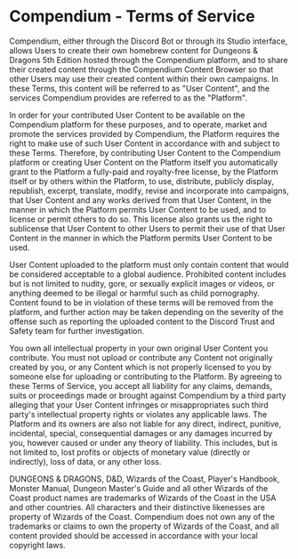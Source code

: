 # Compendium - Terms of Service

Compendium, either through the Discord Bot or through its Studio interface, allows Users to create their own homebrew 
content for Dungeons & Dragons 5th Edition hosted through the Compendium platform, and to share their created content 
through the Compendium Content Browser so that other Users may use their created content within their own campaigns.
In these Terms, this content will be referred to as "User Content", and the services Compendium provides are referred to
as the "Platform".

In order for your contributed User Content to be available on the Compendium platform for these purposes, and to 
operate, market and promote the services provided by Compendium, the Platform requires the right to make use of such 
User Content in accordance with and subject to these Terms. Therefore, by contributing User Content to the Compendium 
platform or creating User Content on the Platform itself you automatically grant to the Platform a fully-paid and 
royalty-free license, by the Platform itself or by others within the Platform, to use, distribute, publicly display, 
republish, excerpt, translate, modify, revise and incorporate into campaigns, that User Content and any works derived 
from that User Content, in the manner in which the Platform permits User Content to be used, and to license or permit 
others to do so. This license also grants us the right to sublicense that User Content to other Users to permit their 
use of that User Content in the manner in which the Platform permits User Content to be used.

User Content uploaded to the platform must only contain content that would be considered acceptable to a global 
audience. Prohibited content includes but is not limited to nudity, gore, or sexually explicit images or videos, or 
anything deemed to be illegal or harmful such as child pornography. Content found to be in violation of these terms 
will be removed from the platform, and further action may be taken depending on the severity of the offense such as 
reporting the uploaded content to the Discord Trust and Safety team for further investigation.

You own all intellectual property in your own original User Content you contribute. You must not upload or contribute 
any Content not originally created by you, or any Content which is not properly licensed to you by someone else for 
uploading or contributing to the Platform. By agreeing to these Terms of Service, you accept all liability for any claims, 
demands, suits or proceedings made or brought against Compendium by a third party alleging that your User Content infringes or 
misappropriates such third party's intellectual property rights or violates any applicable laws. The Platform and its 
owners are also not liable for any direct, indirect, punitive, incidental, special, consequential damages or any damages 
incurred by you, however caused or under any theory of liability. This includes, but is not limited to, lost profits or 
objects of monetary value (directly or indirectly), loss of data, or any other loss.

DUNGEONS & DRAGONS, D&D, Wizards of the Coast, Player's Handbook, Monster Manual, Dungeon Master's Guide and all other 
Wizards of the Coast product names are trademarks of Wizards of the Coast in the USA and other countries. All characters 
and their distinctive likenesses are property of Wizards of the Coast. Compendium does not own any of the trademarks or 
claims to own the property of Wizards of the Coast, and all content provided should be accessed in accordance with your 
local copyright laws.


